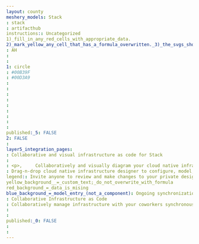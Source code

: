 ```yaml
---
layout: county 
meshery_models: Stack
: stack
: artifacthub
instructions:: Uncategorized
1)_fill_in_any_red_cells_with_appropriate_data.
2)_mark_yellow_any_cell_that_has_a_formula_overwritten._3)_the_svgs_shouldn't_have_xml_header_they_are_added_programmatically_through_workflows: Uncategorized
: AH
: 
: 
1: circle
: #00B39F
: #00D3A9
: 
: 
: 
: 
: 
: 
: 
: 
: 
published:_5: FALSE
2: FALSE
: 
layer5_integration_pages: 
: Collaborative and visual infrastructure as code for Stack
: 
: <p>,     Collaboratively and visually diagram your cloud native infrastructure with GitOps-style pipeline integration. Design, test, and manage configuration your Kubernetes-based, containerized applications as a visual topology., </p>, <p>,     Looking for best practice cloud native design and deployment best practices? Choose from thousands of pre-built components in MeshMap. Choose from hundreds of ready-made design patterns by importing templates from Meshery Catalog or use our low code designer, MeshMap, to create and deploy your own cloud native infrastructure designs., </p>
: Drag-n-drop cloud native infrastructure designer to configure, model, and deploy your workloads.
legend:: Invite anyone to review and make changes to your private designs.
yellow_background__=_custom_text;_do_not_overwrite_with_formula
red_background_=_data_is_mising
blue_background_=_model_entry_(not_a_component): Ongoing synchronization of Kubernetes configuration and changes across any number of clusters.
: Collaborative Infrastructure as Code
: Collaboratively manage infrastructure with your coworkers synchronously sharing the same designs.
: 
: 
published:_0: FALSE
: 
: 
---
```

